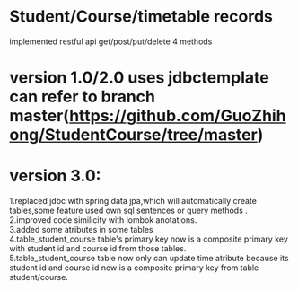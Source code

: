 # Student/Course/timetable records
implemented restful api get/post/put/delete 4 methods

# version 1.0/2.0 uses jdbctemplate can refer to branch master(https://github.com/GuoZhihong/StudentCourse/tree/master)  

# version 3.0:  
1.replaced jdbc with spring data jpa,which will automatically create tables,some feature used own sql sentences or query methods .    
2.improved code similicity with lombok anotations.     
3.added some atributes in some tables     
4.table_student_course table's primary key now is a composite primary key with student id and course id from those tables.     
5.table_student_course table now only can update time atribute because its student id and course id now is a composite primary key from table student/course.



